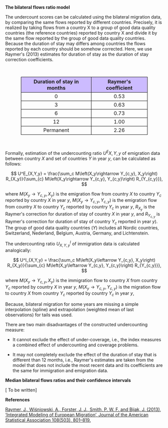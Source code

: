 **The bilateral flows ratio model**

The undercount scores can be calculated using the bilateral migration data, by comparing the same flows reported by different countries. Precisely, it is realized by taking flows from a country X to a group of good data quality countries (the reference countries) reported by country X and divide it by the same flow reported by the group of good data quality countries. Because the duration of stay may differs among countries the flows reported by each country should be somehow corrected. Here, we use Raymer's (2013) estimates for duration of stay as the duration of stay correction coefficients.

<br>

<style>

th {
  border: 1px solid black;
  border-collapse: collapse;
  background-color: #CCBBFF;
  text-align: center;
}

td {
  border: 1px solid black;
  border-collapse: collapse;
}

tr:hover {background-color: #E0DDFF;}

table {
  border-collapse: collapse;
  width:80%;
}

</style>

<center>

|        Duration of stay in months       |        Raymer's coefficient     |
|:---------------------------------------:|:-------------------------------:|
|                     0                   |              0.53               |
|                     3                   |              0.63               |
|                     6                   |              0.73               |
|                    12                   |              1.00               |
|                Permanent                |              2.26               |

</center>
<br>

Formally, estimation of the undercounting ratio $U^E{X,Y,y}$ of emigration data between country $X$ and set of countries $Y$ in year $y$, can be calculated as follows:

$$
U^E_{X,Y,y} = \frac{\sum_c M\left(X_y\rightarrow Y_{c,y}, X_y\right) R_{X_y}}{\sum_{c} M\left(X_y\rightarrow Y_{c,y}, Y_{c,y}\right) R_{Y_{c,y}}},
$$


where $M\left(X_y\rightarrow Y_{c,y}, X_y\right)$ is the emigration flow from country $X$ to country $Y_c$ reported by country $X$ in year $y$, $M\left(X_y\rightarrow Y_{c,y}, Y_{c,y}\right)$ is the emigration flow from country $X$ to country $Y_c$ reported by country $Y_c$ in year $y$, $R_{X_y}$ is the Raymer's correction for duration of stay of country $X$ in year $y$, and $R_{Y_{c,y}}$ is Raymer's correction for duration of stay of country $Y_c$ reported in year $y$). The group of good data quality countries ($Y$) includes all Nordic countries, Switzerland, Nederland, Belgium, Austria, Germany, and Lichtenstein.


The undercounting ratio $U^I_{X,Y,y}$ of immigration data is calculated analogically:

$$
U^I_{X,Y,y} = \frac{\sum_c M\left(X_y\leftarrow Y_{c,y}, X_y\right) R_{X_y}}{\sum_{c} M\left(X_y\leftarrow Y_{c,y}, Y_{c,y}\right) R_{Y_{c,y}}},
$$

where $M\left(X_y\rightarrow Y_{c,y}, X_y\right)$ is the immigration flow to country $X$ from country $Y_c$ reported by country $X$ in year $y$, $M\left(X_y\rightarrow Y_{c,y}, Y_{c,y}\right)$ is the migration flow to country $X$ from country $Y_c$ reported by country $Y_c$ in year $y$,

Because, bilateral migration for some years are missing a simple interpolation (spline) and extrapolation (weighted mean of last observations) for tails was used. 

There are two main disadvantages of the constructed undercounting measure:

- It cannot exclude the effect of under-coverage, i.e., the index measures a combined effect of undercounting and coverage problems.

- It may not completely exclude the effect of the duration of stay that is different than 12 months, i.e., Raymer's estimates are taken from the model that does not include the most recent data and its coefficients are the same for immigration and emigration data.

**Median bilateral flows ratios and their confidence intervals**

[ To be written]

**References**

<a href="https://www.tandfonline.com/doi/abs/10.1080/01621459.2013.789435?journalCode=uasa20">Raymer, J., Wiśniowski, A., Forster, J. J., Smith, P. W. F. and Bijak, J. (2013), ‘Integrated Modeling of European Migration’, Journal of the American Statistical Association 108(503), 801–819.</a>

